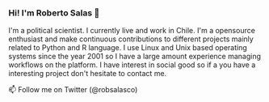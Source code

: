 ### Hi! I'm Roberto Salas 👋

I'm a political scientist. I currently live and work in Chile. I'm a opensource enthusiast and make continuous contributions to different projects mainly related to  Python and R language. I use Linux and Unix based operating systems since the year 2001 so I have a large amount experience managing workflows on the platform. I have interest in social good so if a you have a interesting project don't hesitate to contact me.

📫 Follow me on Twitter (@robsalasco)
